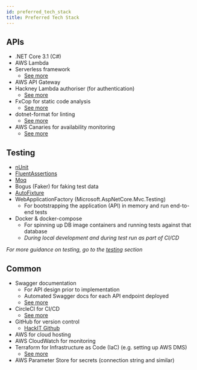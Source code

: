```yaml
---
id: preferred_tech_stack
title: Preferred Tech Stack
---
```

## APIs

- .NET Core 3.1 (C#)
- AWS Lambda
- Serverless framework
  * [See more](/serverless_lambda)
- AWS API Gateway
- Hackney Lambda authoriser (for authentication)
  * [See more](/lambda_authoriser)
- FxCop for static code analysis
  * [See more](/static_code_analysis)
- dotnet-format for linting
  * [See more](/linting)
- AWS Canaries for availability monitoring
  * [See more](/uptime_monitoring)

## Testing

- [nUnit](https://nunit.org/)
- [FluentAssertions](https://fluentassertions.com/introduction)
- [Moq](https://github.com/Moq/moq4/wiki/Quickstart)
- Bogus (Faker) for faking test data
- [AutoFixture](https://github.com/AutoFixture/AutoFixture)
- WebApplicationFactory (Microsoft.AspNetCore.Mvc.Testing)
  * For bootstrapping the application (API) in memory and run end-to-end tests
- Docker & docker-compose
    * For spinning up DB image containers and running tests against that database 
    * _During local development and during test run as part of CI/CD_

*For more guidance on testing, go to the [testing](/tdd) section*

## Common

- Swagger documentation
  * For API design prior to implementation
  * Automated Swagger docs for each API endpoint deployed
  * [See more](/documentation)
- CircleCI for CI/CD
  * [See more](/deployment_pipeline)
- GitHub for version control
  * [HackIT Github](https://github.com/LBHackney-IT)
- AWS for cloud hosting
- AWS CloudWatch for monitoring
- Terraform for Infrastructure as Code (IaC) (e.g. setting up AWS DMS)
  * [See more](/infrastructure)
- AWS Parameter Store for secrets (connection string and similar)
